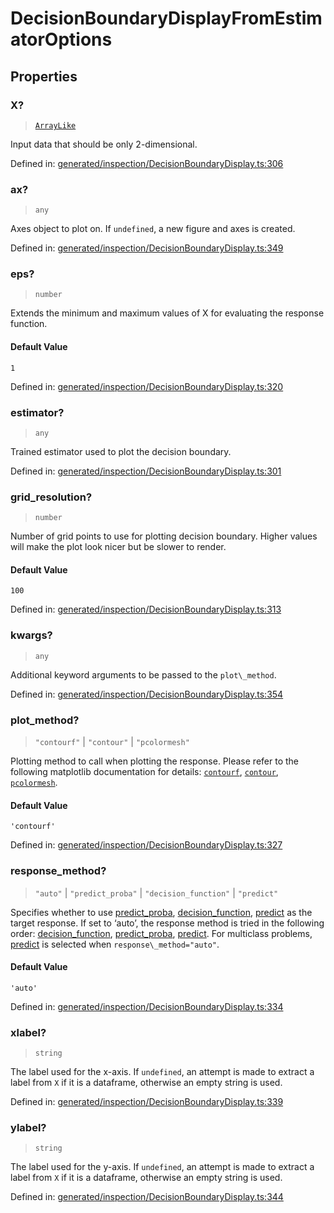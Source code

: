 # DecisionBoundaryDisplayFromEstimatorOptions

## Properties

### X?

> [`ArrayLike`](../types/ArrayLike.md)

Input data that should be only 2-dimensional.

Defined in:  [generated/inspection/DecisionBoundaryDisplay.ts:306](https://github.com/transitive-bullshit/scikit-learn-ts/blob/b59c1ff/packages/sklearn/src/generated/inspection/DecisionBoundaryDisplay.ts#L306)

### ax?

> `any`

Axes object to plot on. If `undefined`, a new figure and axes is created.

Defined in:  [generated/inspection/DecisionBoundaryDisplay.ts:349](https://github.com/transitive-bullshit/scikit-learn-ts/blob/b59c1ff/packages/sklearn/src/generated/inspection/DecisionBoundaryDisplay.ts#L349)

### eps?

> `number`

Extends the minimum and maximum values of X for evaluating the response function.

#### Default Value

`1`

Defined in:  [generated/inspection/DecisionBoundaryDisplay.ts:320](https://github.com/transitive-bullshit/scikit-learn-ts/blob/b59c1ff/packages/sklearn/src/generated/inspection/DecisionBoundaryDisplay.ts#L320)

### estimator?

> `any`

Trained estimator used to plot the decision boundary.

Defined in:  [generated/inspection/DecisionBoundaryDisplay.ts:301](https://github.com/transitive-bullshit/scikit-learn-ts/blob/b59c1ff/packages/sklearn/src/generated/inspection/DecisionBoundaryDisplay.ts#L301)

### grid\_resolution?

> `number`

Number of grid points to use for plotting decision boundary. Higher values will make the plot look nicer but be slower to render.

#### Default Value

`100`

Defined in:  [generated/inspection/DecisionBoundaryDisplay.ts:313](https://github.com/transitive-bullshit/scikit-learn-ts/blob/b59c1ff/packages/sklearn/src/generated/inspection/DecisionBoundaryDisplay.ts#L313)

### kwargs?

> `any`

Additional keyword arguments to be passed to the `plot\_method`.

Defined in:  [generated/inspection/DecisionBoundaryDisplay.ts:354](https://github.com/transitive-bullshit/scikit-learn-ts/blob/b59c1ff/packages/sklearn/src/generated/inspection/DecisionBoundaryDisplay.ts#L354)

### plot\_method?

> `"contourf"` \| `"contour"` \| `"pcolormesh"`

Plotting method to call when plotting the response. Please refer to the following matplotlib documentation for details: [`contourf`](https://matplotlib.org/stable/api/_as_gen/matplotlib.pyplot.contourf.html#matplotlib.pyplot.contourf "(in Matplotlib v3.7.1)"), [`contour`](https://matplotlib.org/stable/api/_as_gen/matplotlib.pyplot.contour.html#matplotlib.pyplot.contour "(in Matplotlib v3.7.1)"), [`pcolormesh`](https://matplotlib.org/stable/api/_as_gen/matplotlib.pyplot.pcolormesh.html#matplotlib.pyplot.pcolormesh "(in Matplotlib v3.7.1)").

#### Default Value

`'contourf'`

Defined in:  [generated/inspection/DecisionBoundaryDisplay.ts:327](https://github.com/transitive-bullshit/scikit-learn-ts/blob/b59c1ff/packages/sklearn/src/generated/inspection/DecisionBoundaryDisplay.ts#L327)

### response\_method?

> `"auto"` \| `"predict_proba"` \| `"decision_function"` \| `"predict"`

Specifies whether to use [predict\_proba](../../glossary.html#term-predict_proba), [decision\_function](../../glossary.html#term-decision_function), [predict](../../glossary.html#term-predict) as the target response. If set to ‘auto’, the response method is tried in the following order: [decision\_function](../../glossary.html#term-decision_function), [predict\_proba](../../glossary.html#term-predict_proba), [predict](../../glossary.html#term-predict). For multiclass problems, [predict](../../glossary.html#term-predict) is selected when `response\_method="auto"`.

#### Default Value

`'auto'`

Defined in:  [generated/inspection/DecisionBoundaryDisplay.ts:334](https://github.com/transitive-bullshit/scikit-learn-ts/blob/b59c1ff/packages/sklearn/src/generated/inspection/DecisionBoundaryDisplay.ts#L334)

### xlabel?

> `string`

The label used for the x-axis. If `undefined`, an attempt is made to extract a label from `X` if it is a dataframe, otherwise an empty string is used.

Defined in:  [generated/inspection/DecisionBoundaryDisplay.ts:339](https://github.com/transitive-bullshit/scikit-learn-ts/blob/b59c1ff/packages/sklearn/src/generated/inspection/DecisionBoundaryDisplay.ts#L339)

### ylabel?

> `string`

The label used for the y-axis. If `undefined`, an attempt is made to extract a label from `X` if it is a dataframe, otherwise an empty string is used.

Defined in:  [generated/inspection/DecisionBoundaryDisplay.ts:344](https://github.com/transitive-bullshit/scikit-learn-ts/blob/b59c1ff/packages/sklearn/src/generated/inspection/DecisionBoundaryDisplay.ts#L344)
